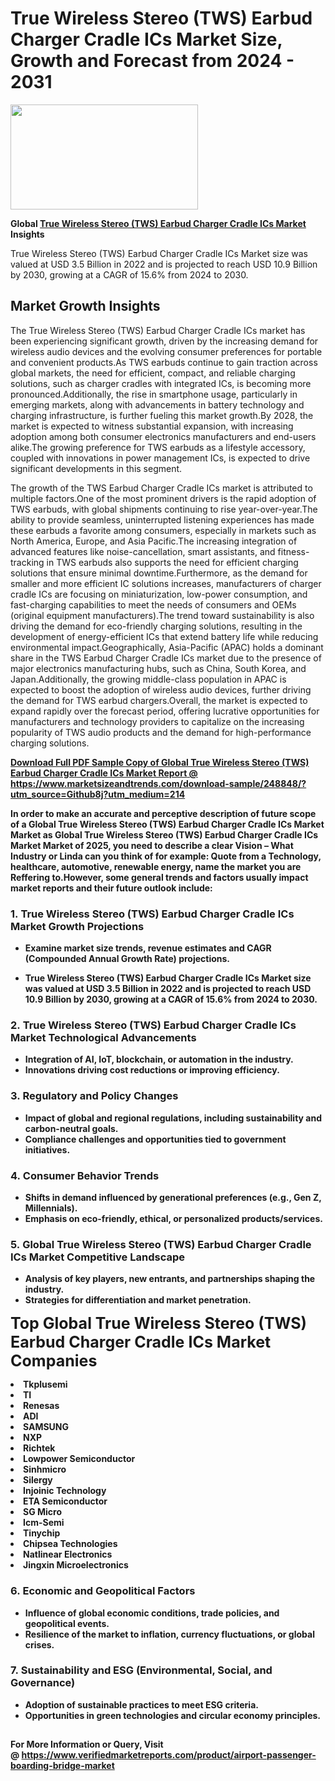 <H1>True Wireless Stereo (TWS) Earbud Charger Cradle ICs Market Size, Growth and Forecast from 2024 - 2031</H1><img class="aligncenter size-medium wp-image-584254" src="https://thirdeyenews.in/wp-content/uploads/2024/09/Global-Market-Research-300x168.jpeg" alt="" width="300" height="168" /><p><strong>Global&nbsp;<a href="https://www.marketsizeandtrends.com/download-sample/248848/?utm_source=Github8j?utm_medium=214">True Wireless Stereo (TWS) Earbud Charger Cradle ICs Market</a> Insights</strong></p><p>True Wireless Stereo (TWS) Earbud Charger Cradle ICs Market size was valued at USD 3.5 Billion in 2022 and is projected to reach USD 10.9 Billion by 2030, growing at a CAGR of 15.6% from 2024 to 2030.</p><p><h2>Market Growth Insights</h2> <p>The True Wireless Stereo (TWS) Earbud Charger Cradle ICs market has been experiencing significant growth, driven by the increasing demand for wireless audio devices and the evolving consumer preferences for portable and convenient products.As TWS earbuds continue to gain traction across global markets, the need for efficient, compact, and reliable charging solutions, such as charger cradles with integrated ICs, is becoming more pronounced.Additionally, the rise in smartphone usage, particularly in emerging markets, along with advancements in battery technology and charging infrastructure, is further fueling this market growth.By 2028, the market is expected to witness substantial expansion, with increasing adoption among both consumer electronics manufacturers and end-users alike.The growing preference for TWS earbuds as a lifestyle accessory, coupled with innovations in power management ICs, is expected to drive significant developments in this segment.</p> <p><strong><a href="#"></a></strong></p> <p>The growth of the TWS Earbud Charger Cradle ICs market is attributed to multiple factors.One of the most prominent drivers is the rapid adoption of TWS earbuds, with global shipments continuing to rise year-over-year.The ability to provide seamless, uninterrupted listening experiences has made these earbuds a favorite among consumers, especially in markets such as North America, Europe, and Asia Pacific.The increasing integration of advanced features like noise-cancellation, smart assistants, and fitness-tracking in TWS earbuds also supports the need for efficient charging solutions that ensure minimal downtime.Furthermore, as the demand for smaller and more efficient IC solutions increases, manufacturers of charger cradle ICs are focusing on miniaturization, low-power consumption, and fast-charging capabilities to meet the needs of consumers and OEMs (original equipment manufacturers).The trend toward sustainability is also driving the demand for eco-friendly charging solutions, resulting in the development of energy-efficient ICs that extend battery life while reducing environmental impact.Geographically, Asia-Pacific (APAC) holds a dominant share in the TWS Earbud Charger Cradle ICs market due to the presence of major electronics manufacturing hubs, such as China, South Korea, and Japan.Additionally, the growing middle-class population in APAC is expected to boost the adoption of wireless audio devices, further driving the demand for TWS earbud chargers.Overall, the market is expected to expand rapidly over the forecast period, offering lucrative opportunities for manufacturers and technology providers to capitalize on the increasing popularity of TWS audio products and the demand for high-performance charging solutions.</p> <p><strong><a href="#"></p><p><span class=""><strong>Download Full PDF Sample Copy of Global True Wireless Stereo (TWS) Earbud Charger Cradle ICs Market Report</strong> @ <a href="https://www.marketsizeandtrends.com/download-sample/248848/?utm_source=Github8j?utm_medium=214" target="_blank">https://www.marketsizeandtrends.com/download-sample/248848/?utm_source=Github8j?utm_medium=214</a></span></p><p>In order to make an accurate and perceptive description of future scope of a Global&nbsp;True Wireless Stereo (TWS) Earbud Charger Cradle ICs Market Market as Global&nbsp;True Wireless Stereo (TWS) Earbud Charger Cradle ICs Market Market of 2025, you need to describe a clear Vision &ndash; What Industry or Linda can you think of for example: Quote from a Technology, healthcare, automotive, renewable energy, name the market you are Reffering to.However, some general trends and factors usually impact market reports and their future outlook include:</p><h3>1.&nbsp;<strong>True Wireless Stereo (TWS) Earbud Charger Cradle ICs Market Growth Projections</strong></h3><ul><li>Examine market size trends, revenue estimates and CAGR (Compounded Annual Growth Rate) projections.</li><li><p>True Wireless Stereo (TWS) Earbud Charger Cradle ICs Market size was valued at USD 3.5 Billion in 2022 and is projected to reach USD 10.9 Billion by 2030, growing at a CAGR of 15.6% from 2024 to 2030.</p></li></ul><h3>2.&nbsp;<strong>True Wireless Stereo (TWS) Earbud Charger Cradle ICs Market Technological Advancements</strong></h3><ul><li>Integration of AI, IoT, blockchain, or automation in the industry.</li><li>Innovations driving cost reductions or improving efficiency.</li></ul><h3>3.&nbsp;<strong>Regulatory and Policy Changes</strong></h3><ul><li>Impact of global and regional regulations, including sustainability and carbon-neutral goals.</li><li>Compliance challenges and opportunities tied to government initiatives.</li></ul><h3>4.&nbsp;<strong>Consumer Behavior Trends</strong></h3><ul><li>Shifts in demand influenced by generational preferences (e.g., Gen Z, Millennials).</li><li>Emphasis on eco-friendly, ethical, or personalized products/services.</li></ul><h3>5.&nbsp;<strong>Global True Wireless Stereo (TWS) Earbud Charger Cradle ICs Market Competitive Landscape</strong></h3><ul><li>Analysis of key players, new entrants, and partnerships shaping the industry.</li><li>Strategies for differentiation and market penetration.</li></ul><p data-pm-slice="1 1 []"><span style="color: inherit; font-family: inherit; font-size: 25px;">Top Global True Wireless Stereo (TWS) Earbud Charger Cradle ICs Market Companies</span></p><div class="" data-test-id=""><p><li>Tkplusemi</li><li> TI</li><li> Renesas</li><li> ADI</li><li> SAMSUNG</li><li> NXP</li><li> Richtek</li><li> Lowpower Semiconductor</li><li> Sinhmicro</li><li> Silergy</li><li> Injoinic Technology</li><li> ETA Semiconductor</li><li> SG Micro</li><li> Icm-Semi</li><li> Tinychip</li><li> Chipsea Technologies</li><li> Natlinear Electronics</li><li> Jingxin Microelectronics</li></p></div><h3>6.&nbsp;<strong>Economic and Geopolitical Factors</strong></h3><ul><li>Influence of global economic conditions, trade policies, and geopolitical events.</li><li>Resilience of the market to inflation, currency fluctuations, or global crises.</li></ul><h3>7.&nbsp;<strong>Sustainability and ESG (Environmental, Social, and Governance)</strong></h3><ul><li>Adoption of sustainable practices to meet ESG criteria.</li><li>Opportunities in green technologies and circular economy principles.</li></ul><h2><strong style="font-size: 14px;">For More Information or Query, Visit @&nbsp;</strong><a style="background-color: #ffffff; font-size: 14px;" href="https://www.marketsizeandtrends.com/report/true-wireless-stereo-tws-earbud-charger-cradle-ics-market/" target="_blank">https://www.verifiedmarketreports.com/product/airport-passenger-boarding-bridge-market</a></h2>